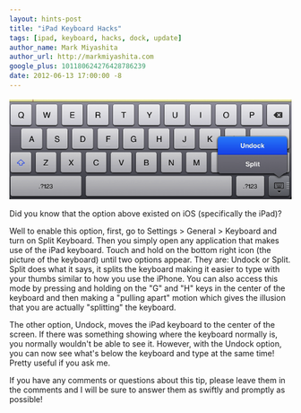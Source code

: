 ```yaml
---
layout: hints-post
title: "iPad Keyboard Hacks"
tags: [ipad, keyboard, hacks, dock, update]
author_name: Mark Miyashita
author_url: http://markmiyashita.com
google_plus: 101180624276428786239
date: 2012-06-13 17:00:00 -8
---
```


<img class="clear blog-image-full-border" src="/images/ipad_keyboard.png" title="iPad Keyboard">

Did you know that the option above existed on iOS (specifically the iPad)?

Well to enable this option, first, go to Settings > General > Keyboard and turn on Split Keyboard. Then you simply open any application that makes use of the iPad keyboard. Touch and hold on the bottom right icon (the picture of the keyboard) until two options appear. They are: Undock or Split. Split does what it says, it splits the keyboard making it easier to type with your thumbs similar to how you use the iPhone. You can also access this mode by pressing and holding on the "G" and "H" keys in the center of the keyboard and then making a "pulling apart" motion which gives the illusion that you are actually "splitting" the keyboard. 

The other option, Undock, moves the iPad keyboard to the center of the screen. If there was something showing where the keyboard normally is, you normally wouldn't be able to see it. However, with the Undock option, you can now see what's below the keyboard and type at the same time! Pretty useful if you ask me.

If you have any comments or questions about this tip, please leave them in the comments and I will be sure to answer them as swiftly and promptly as possible!